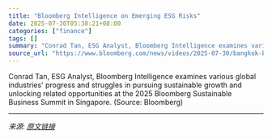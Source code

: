 ```yaml
---
title: "Bloomberg Intelligence on Emerging ESG Risks"
date: 2025-07-30T05:38:21+08:00
categories: ["finance"]
tags: []
summary: "Conrad Tan, ESG Analyst, Bloomberg Intelligence examines various global industries' progress and struggles in pursuing sustainable growth and unlocking related opportunities at the 2025 Bloomberg Sust"
source_url: "https://www.bloomberg.com/news/videos/2025-07-30/bangkok-bank-advisor-spotlight-video-mdpjbwcp"
---
```


Conrad Tan, ESG Analyst, Bloomberg Intelligence examines various global industries' progress and struggles in pursuing sustainable growth and unlocking related opportunities at the 2025 Bloomberg Sustainable Business Summit in Singapore. (Source: Bloomberg)

---

*来源: [原文链接](https://www.bloomberg.com/news/videos/2025-07-30/bangkok-bank-advisor-spotlight-video-mdpjbwcp)*

